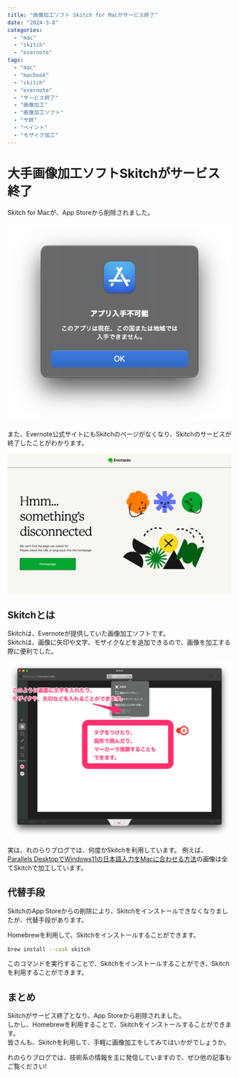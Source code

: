```yaml
---
title: "画像加工ソフト Skitch for Macがサービス終了"
date: "2024-3-8"
categories: 
  - "mac"
  - "skitch"
  - "evernote"
tags: 
  - "mac"
  - "macbook"
  - "skitch"
  - "evernote"
  - "サービス終了"
  - "画像加工"
  - "画像加工ソフト"
  - "サ終"
  - "ペイント"
  - "モザイク加工"
---
```


# 大手画像加工ソフトSkitchがサービス終了

Skitch for Macが、App Storeから削除されました。

![AppStoreで利用できないという表示](./images/スクリーンショット%202024-03-08_23_43_05.png)

また、Evernote公式サイトにもSkitchのページがなくなり、Skitchのサービスが終了したことがわかります。

![Evernote公式サイトにSkitchのページがない](./images/evernote.com_skitch_guide_mac.png)

## Skitchとは

Skitchは、Evernoteが提供していた画像加工ソフトです。  
Skitchは、画像に矢印や文字、モザイクなどを追加できるので、画像を加工する際に便利でした。

![Skitchの画面](./images/スクリーンショット_2024-03-08_23_45_24.png)

実は、れのらりブログでは、何度かSkitchを利用しています。
例えば、[Parallels DesktopでWindows11の日本語入力をMacに合わせる方法](https://renorari.net/blog/parallels-desktop%E3%81%A7windows11%E3%81%AE%E6%97%A5%E6%9C%AC%E8%AA%9E%E5%85%A5%E5%8A%9B%E3%82%92mac%E3%81%AB%E5%90%88%E3%82%8F%E3%81%9B%E3%82%8B%E6%96%B9%E6%B3%95/)の画像は全てSkitchで加工しています。

## 代替手段

SkitchのApp Storeからの削除により、Skitchをインストールできなくなりましたが、代替手段があります。

Homebrewを利用して、Skitchをインストールすることができます。

```bash
brew install --cask skitch
```

このコマンドを実行することで、Skitchをインストールすることができ、Skitchを利用することができます。

## まとめ

Skitchがサービス終了となり、App Storeから削除されました。  
しかし、Homebrewを利用することで、Skitchをインストールすることができます。  
皆さんも、Skitchを利用して、手軽に画像加工をしてみてはいかがでしょうか。

れのらりブログでは、技術系の情報を主に発信していますので、ぜひ他の記事もご覧ください!
